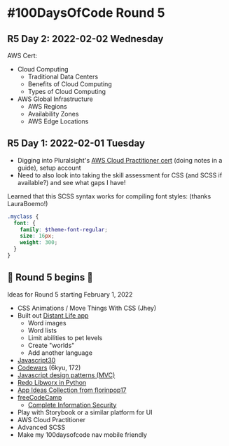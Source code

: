 # #100DaysOfCode Round 5

## R5 Day 2: 2022-02-02 Wednesday

AWS Cert:

- Cloud Computing
  - Traditional Data Centers
  - Benefits of Cloud Computing
  - Types of Cloud Computing
- AWS Global Infrastructure	
  - AWS Regions 
  - Availability Zones
  - AWS Edge Locations


## R5 Day 1: 2022-02-01 Tuesday

- Digging into Pluralsight's [AWS Cloud Practitioner cert](https://app.pluralsight.com/explore/certifications/topics/aws) (doing notes in a guide), setup account
- Need to also look into taking the skill assessment for CSS (and SCSS if available?) and see what gaps I have! 

Learned that this SCSS syntax works for compiling font styles: (thanks LauraBoemo!)

```scss
.myclass {
  font: { 
    family: $theme-font-regular; 
    size: 16px; 
    weight: 300; 
  }
}
```

## 🧧 Round 5 begins 🧧

Ideas for Round 5 starting February 1, 2022

- CSS Animations / Move Things With CSS
 (Jhey)
- Built out [Distant Life app](https://github.com/virtual/distantlife)
  - Word images
  - Word lists
  - Limit abilities to pet levels
  - Create "worlds"
  - Add another language
- [Javascript30](https://github.com/virtual/javascript30)
- [Codewars](https://www.codewars.com/dashboard) (6kyu, 172)
- [Javascript design patterns (MVC)](https://classroom.udacity.com/courses/ud989)
- [Redo Libworx in Python](https://github.com/virtual/libworx)
- [App Ideas Collection from florinpop17](https://github.com/florinpop17/app-ideas)
- [freeCodeCamp](https://www.freecodecamp.org)
  - [Complete Information Security](https://www.freecodecamp.org/learn/information-security/)
- Play with Storybook or a similar platform for UI
- AWS Cloud Practitioner
- Advanced SCSS
- Make my 100daysofcode nav mobile friendly
